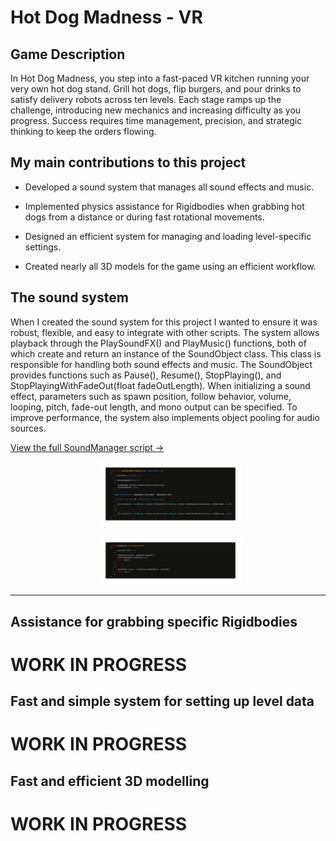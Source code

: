 # Hot Dog Madness - VR



## Game Description



In Hot Dog Madness, you step into a fast-paced VR kitchen running your very own hot dog stand. Grill hot dogs, flip burgers, and pour drinks to satisfy delivery robots across ten levels. Each stage ramps up the challenge, introducing new mechanics and increasing difficulty as you progress. Success requires time management, precision, and strategic thinking to keep the orders flowing.



## My main contributions to this project



- Developed a sound system that manages all sound effects and music.

- Implemented physics assistance for Rigidbodies when grabbing hot dogs from a distance or during fast rotational movements.

- Designed an efficient system for managing and loading level-specific settings.

- Created nearly all 3D models for the game using an efficient workflow.



## The sound system

When I created the sound system for this project I wanted to ensure it was robust, flexible, and easy to integrate with other scripts. The system allows playback through the PlaySoundFX() and PlayMusic() functions, both of which create and return an instance of the SoundObject class. This class is responsible for handling both sound effects and music. The SoundObject provides functions such as Pause(), Resume(), StopPlaying(), and StopPlayingWithFadeOut(float fadeOutLength). When initializing a sound effect, parameters such as spawn position, follow behavior, volume, looping, pitch, fade-out length, and mono output can be specified. To improve performance, the system also implements object pooling for audio sources.



[View the full SoundManager script →](Scripts/SoundManager.cs)



<div align="center">

  <img src="Images/soundmanager1.png" width="45%" />

  <img src="Images/soundmanager2.png" width="45%" />

</div>



---



## Assistance for grabbing specific Rigidbodies



# WORK IN PROGRESS



## Fast and simple system for setting up level data



# WORK IN PROGRESS



## Fast and efficient 3D modelling


# WORK IN PROGRESS
